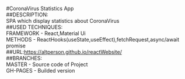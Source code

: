 #CoronaVirus Statistics App<br>
##DESCRIPTION:<br>
SPA which display statistics about CoronaVirus<br>
##USED TECHNIQUES:<br>
FRAMEWORK - React,Material Ui<br>
METHODS - ReactHooks(useState,useEffect),fetchRequest,async/await promise<br>
##URL:https://altperson.github.io/reactWebsite/<br>
##BRANCHES:<br>
MASTER - Source code of Project<br>
GH-PAGES - Builded version
